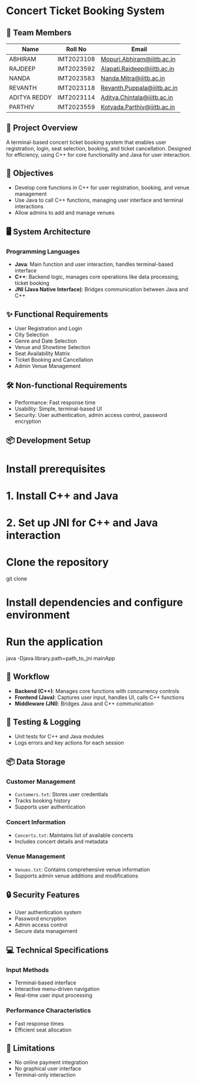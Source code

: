 # Concert Ticket Booking System

## 👥 Team Members

| Name | Roll No | Email |
|------|---------|-------|
| ABHIRAM | IMT2023108 | Mopuri.Abhiram@iiitb.ac.in |
| RAJDEEP | IMT2023592 | Alapati.Rajdeep@iiitb.ac.in |
| NANDA | IMT2023583 | Nanda.Mitra@iiitb.ac.in |
| REVANTH | IMT2023118 | Revanth.Puppala@iiitb.ac.in |
| ADITYA REDDY | IMT2023114 | Aditya.Chintala@iiitb.ac.in |
| PARTHIV | IMT2023559 | Kotyada.Parthiv@iiitb.ac.in |

## 📝 Project Overview

A terminal-based concert ticket booking system that enables user registration, login, seat selection, booking, and ticket cancellation. Designed for efficiency, using C++ for core functionality and Java for user interaction.

## 🎯 Objectives

- Develop core functions in C++ for user registration, booking, and venue management
- Use Java to call C++ functions, managing user interface and terminal interactions
- Allow admins to add and manage venues

## 🖥️ System Architecture

### Programming Languages
- **Java**: Main function and user interaction, handles terminal-based interface
- **C++**: Backend logic, manages core operations like data processing, ticket booking
- **JNI (Java Native Interface)**: Bridges communication between Java and C++

## ✨ Functional Requirements

- User Registration and Login
- City Selection
- Genre and Date Selection
- Venue and Showtime Selection
- Seat Availability Matrix
- Ticket Booking and Cancellation
- Admin Venue Management

## 🛠️ Non-functional Requirements

- Performance: Fast response time
- Usability: Simple, terminal-based UI
- Security: User authentication, admin access control, password encryption

## 📦 Development Setup

# Install prerequisites
# 1. Install C++ and Java
# 2. Set up JNI for C++ and Java interaction

# Clone the repository
git clone <repository-url>

# Install dependencies and configure environment
# Run the application
java -Djava.library.path=path_to_jni mainApp
## 🔄 Workflow

- **Backend (C++)**: Manages core functions with concurrency controls
- **Frontend (Java)**: Captures user input, handles UI, calls C++ functions
- **Middleware (JNI)**: Bridges Java and C++ communication

## 🧪 Testing & Logging

- Unit tests for C++ and Java modules
- Logs errors and key actions for each session

## 📦 Data Storage

### Customer Management
- `Customers.txt`: Stores user credentials
- Tracks booking history
- Supports user authentication

### Concert Information
- `Concerts.txt`: Maintains list of available concerts
- Includes concert details and metadata

### Venue Management
- `Venues.txt`: Contains comprehensive venue information
- Supports admin venue additions and modifications

## 🔒 Security Features

- User authentication system
- Password encryption
- Admin access control
- Secure data management

## 💻 Technical Specifications

### Input Methods
- Terminal-based interface
- Interactive menu-driven navigation
- Real-time user input processing

### Performance Characteristics
- Fast response times
- Efficient seat allocation

## 🚧 Limitations

- No online payment integration
- No graphical user interface
- Terminal-only interaction

